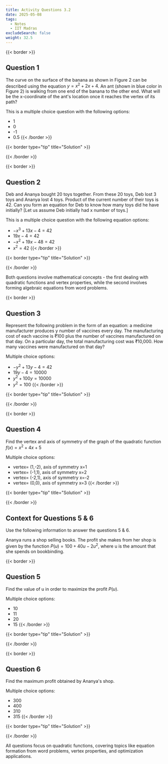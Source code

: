 ```yaml
---
title: Activity Questions 3.2
date: 2025-05-08
tags:
  - Notes 
  - IIT Madras
excludeSearch: false
weight: 32.5
---
```



{{< border >}}
## Question 1

The curve on the surface of the banana as shown in Figure 2 can be described using the equation $y = x^2 + 2x + 4$. An ant (shown in blue color in Figure 2) is walking from one end of the banana to the other end. What will be the x-coordinate of the ant's location once it reaches the vertex of its path?

This is a multiple choice question with the following options:

- 1
- 0
- -1
- 0.5
{{< /border >}}

{{< border type="tip" title="Solution" >}}

{{< /border >}}


{{< border >}}
## Question 2

Deb and Ananya bought 20 toys together. From these 20 toys, Deb lost 3 toys and Ananya lost 4 toys. Product of the current number of their toys is 42. Can you form an equation for Deb to know how many toys did he have initially? [Let us assume Deb initially had x number of toys.]

This is a multiple choice question with the following equation options:

- $−x^3 + 13x − 4 = 42$
- $19x − 4 = 42$
- $−x^2 + 19x − 48 = 42$
- $x^2 = 42$
{{< /border >}}

{{< border type="tip" title="Solution" >}}

{{< /border >}}

Both questions involve mathematical concepts - the first dealing with quadratic functions and vertex properties, while the second involves forming algebraic equations from word problems.

{{< border >}}
## Question 3

Represent the following problem in the form of an equation: a medicine manufacturer produces y number of vaccines every day. The manufacturing cost of each vaccine is ₹100 plus the number of vaccines manufactured on that day. On a particular day, the total manufacturing cost was ₹10,000. How many vaccines were manufactured on that day?

Multiple choice options:

- $-y^2 + 13y - 4 = 42$
- $19y - 4 = 10000$
- $y^2 + 100y = 10000$
- $y^2 = 100$
{{< /border >}}

{{< border type="tip" title="Solution" >}}

{{< /border >}}


{{< border >}}
## Question 4

Find the vertex and axis of symmetry of the graph of the quadratic function $f(x) = x^2 + 4x + 5$

Multiple choice options:

- vertex= (1,-2), axis of symmetry x=1
- vertex= (-1,1), axis of symmetry x=2
- vertex= (-2,1), axis of symmetry x=-2
- vertex= (0,0), axis of symmetry x=3
{{< /border >}}

{{< border type="tip" title="Solution" >}}

{{< /border >}}

## Context for Questions 5 \& 6

Use the following information to answer the questions 5 \& 6.

Ananya runs a shop selling books. The profit she makes from her shop is given by the function $P(u) = 100 + 40u - 2u^2$, where u is the amount that she spends on bookbinding.

{{< border >}}
## Question 5

Find the value of u in order to maximize the profit $P(u)$.

Multiple choice options:

- 10
- 11
- 20
- 15
{{< /border >}}

{{< border type="tip" title="Solution" >}}

{{< /border >}}


{{< border >}}
## Question 6

Find the maximum profit obtained by Ananya's shop.

Multiple choice options:

- 300
- 400
- 310
- 315
{{< /border >}}

{{< border type="tip" title="Solution" >}}

{{< /border >}}

All questions focus on quadratic functions, covering topics like equation formation from word problems, vertex properties, and optimization applications.
